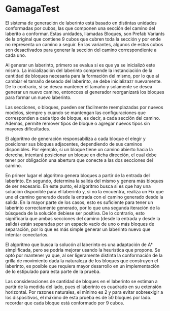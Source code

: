 # GamagaTest

El sistema de generación de laberinto está basado en distintas unidades conformadas por cubos, las que componen una sección del camino del laberito a conformar. Estas unidades, llamadas Bloques, son Prefab Variants de la original que contiene 9 cubos que cubren toda la sección y por ende no representa un camino a seguir. En las variantes, algunos de estos cubos son desactivados para generar la sección del camino correspondiente a cada uno.

Al generar un laberinto, primero se evalua si es que ya se inicializó este mismo. La inicialización del laberinto comprende la instanciación de la cantidad de bloques necesaria para la formación del mismo, por lo que al cambiar el tamaño deseado del laberinto, se debe inicializazr nuevamente. De lo contrario, si se desea mantener el tamaño y solamente se desea generar un nuevo camino, entoncces el generador reorganizará los bloques para formar un nuevo laberinto.

Las secciones, o bloques, pueden ser fácilmente reemplazadas por nuevos modelos, siempre y cuando se mantengan las configuraciones que corresponden a cada tipo de bloque, es decir, a cada sección del camino. Además, permite remover tipos de bloque o agregar nuevos tipos sin mayores dificultades.

El algoritmo de generación responsabiliza a cada bloque el elegir y posicionar sus bloques adjacentes, dependiendo de sus caminos disponibles. Por ejemplo, si un bloque tiene un camino abierto hacia la derecha, intentará posicionar un bloque en dicha dirección, el cual debe tener por obligación una abertura que conecte a las dos secciones del camino.

En primer lugar el algoritmo genera bloques a partir de la entrada del laberinto. En segundo, determina la salida del mismo y genera más bloques de ser necesario. En este punto, el algoritmo busca si es que hay una solución disponible para el laberinto y, si no la encuentra, realiza un Fix que une el camino generado desde la entrada con el camino generado desde la salida. En la mayor parte de los casos, esto es suficiente para tener un laberinto correctamente generado, por lo que una segunda iteración de la búsqueda de la solución debiese ser positiva. De lo contrario, esto significaría que ambas secciones del camino (desde la entrada y desde la salida) están separadas por un espacio vacío de uno o más bloques de separación, por lo que es más simple generar un laberinto nuevo que intentar conectarlos.

El algoritmo que busca la solucón al laberinto es una adaptación de A* simplificada, pero se podría mejorar usando la heurística que propone. Se optó por mantener ya que, al ser ligeramente distinta la conformación de la grilla de movimiento dada la naturaleza de los bloques que construyen el laberinto, es posible que requiera mayor desarrollo en un implementación de lo estipulado para esta parte de la prueba.

Las consideraciones de cantidad de bloques en el laberinto se estiman a partir de la medida del lado, pues el laberinto es cuadrado en su extensión horizontal. Por razones naturales, el mínimo es 2 y para evitar sobreexigir a los dispositivos, el máximo de esta prueba es de 50 bloques por lado. recordar que cada bloque está conformado por 9 cubos.
